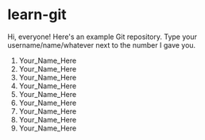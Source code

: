 # learn-git
Hi, everyone! Here's an example Git repository.
Type your username/name/whatever next to the number I gave you.
1. Your_Name_Here
2. Your_Name_Here
3. Your_Name_Here
4. Your_Name_Here
5. Your_Name_Here
6. Your_Name_Here
7. Your_Name_Here
8. Your_Name_Here
9. Your_Name_Here
